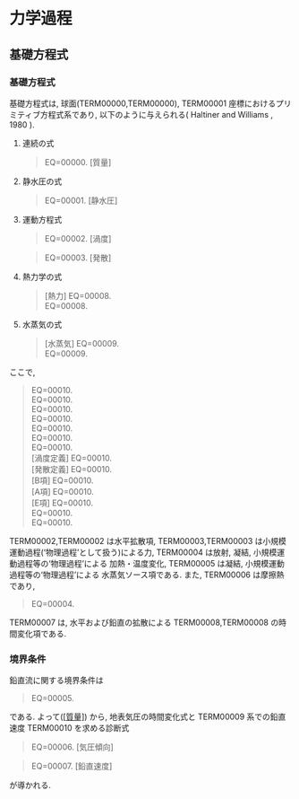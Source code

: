 # 力学過程

## 基礎方程式

### 基礎方程式

基礎方程式は,
球面(TERM00000,TERM00000), TERM00001 座標におけるプリミティブ方程式系であり,
以下のように与えられる( Haltiner and Williams , 1980 ).

1.  連続の式
    
    > EQ=00000.
    > <span id="質量" label="質量">\[質量\]</span>

2.  静水圧の式
    
    > EQ=00001.
    > <span id="静水圧" label="静水圧">\[静水圧\]</span>

3.  運動方程式
    
    > EQ=00002.
    > <span id="渦度" label="渦度">\[渦度\]</span>
    
    > EQ=00003.
    > <span id="発散" label="発散">\[発散\]</span>

4.  熱力学の式
    
    > <span id="熱力" label="熱力">\[熱力\]</span>
    > EQ=00008.  
    > EQ=00008.

5.  水蒸気の式
    
    > <span id="水蒸気" label="水蒸気">\[水蒸気\]</span>
    > EQ=00009.  
    > EQ=00009.

ここで,

> EQ=00010.  
> EQ=00010.  
> EQ=00010.  
> EQ=00010.  
> EQ=00010.  
> EQ=00010.  
> EQ=00010.  
> <span id="渦度定義" label="渦度定義">\[渦度定義\]</span>
> EQ=00010.  
> <span id="発散定義" label="発散定義">\[発散定義\]</span>
> EQ=00010.  
> <span id="B項" label="B項">\[B項\]</span>
> EQ=00010.  
> <span id="A項" label="A項">\[A項\]</span>
> EQ=00010.  
> <span id="E項" label="E項">\[E項\]</span>
> EQ=00010.  
> EQ=00010.  
> EQ=00010.

TERM00002,TERM00002
は水平拡散項,
TERM00003,TERM00003
は小規模運動過程(‘物理過程’として扱う)による力,
TERM00004 は放射, 凝結, 小規模運動過程等の‘物理過程’による
加熱・温度変化,
TERM00005 は凝結, 小規模運動過程等の‘物理過程’による
水蒸気ソース項である.
また, TERM00006 は摩擦熱であり,

> EQ=00004.

TERM00007 は,
水平および鉛直の拡散による TERM00008,TERM00008 の時間変化項である.

### 境界条件

鉛直流に関する境界条件は

> EQ=00005.

である. よって([\[質量\]](#質量)) から,
地表気圧の時間変化式と
TERM00009 系での鉛直速度 TERM00010 を求める診断式

> EQ=00006.
> <span id="気圧傾向" label="気圧傾向">\[気圧傾向\]</span>

> EQ=00007.
> <span id="鉛直速度" label="鉛直速度">\[鉛直速度\]</span>

が導かれる.
